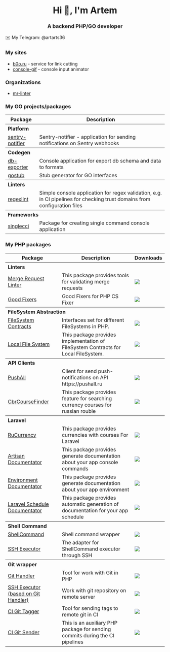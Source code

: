 <h1 align="center">Hi 👋, I'm Artem</h1>
<h3 align="center">A backend PHP/GO developer</h3>

✉️ My Telegram: @artarts36

### My sites

* [b0o.ru](https://b0o.ru) - service for link cutting
* [console-gif](http://console-gif.ukrainsky.su) - console input animator

### Organizations

* [mr-linter](https://github.com/mr-linter)

### My GO projects/packages
<table>
    <thead>
        <tr>
            <th>Package</th>
            <th>Description</th>
        </tr>
    </thead>
    <tbody>
        <tr>
            <th colspan="3">
                <div align="left">Platform</div>
            </th>
        </tr>
        <tr>
            <td>
                <a href="https://github.com/ArtARTs36/sentry-notifier">
                    sentry-notifier
                </a>
            </td>
            <td>
                Sentry-notifier - application for sending notifications on Sentry webhooks
            </td>
        </tr>
        <tr>
            <th colspan="3">
                <div align="left">Codegen</div>
            </th>
        </tr>
        <tr>
            <td>
                <a href="https://github.com/ArtARTs36/db-exporter">
                    db-exporter
                </a>
            </td>
            <td>
                Console application for export db schema and data to formats
            </td>
        </tr>
        <tr>
            <td>
                <a href="https://github.com/ArtARTs36/gostub">
                    gostub
                </a>
            </td>
            <td>
                Stub generator for GO interfaces
            </td>
        </tr>
        <tr>
            <th colspan="3">
                <div align="left">Linters</div>
            </th>
        </tr>
        <tr>
            <td>
                <a href="https://github.com/ArtARTs36/regexlint">
                    regexlint
                </a>
            </td>
            <td>
                Simple console application for regex validation, e.g. in CI pipelines for checking trust domains from configuration files
            </td>
        </tr>
        <tr>
            <th colspan="3">
                <div align="left">Frameworks</div>
            </th>
        </tr>
        <tr>
            <td>
                <a href="https://github.com/ArtARTs36/singlecli">
                    singlecci
                </a>
            </td>
            <td>
               Package for creating single command console application
            </td>
        </tr>
    </tbody>
</table>

### My PHP packages

<table>
    <thead>
        <tr>
            <th>Package</th>
            <th>Description</th>
            <th>Downloads</th>
        </tr>
    </thead>
    <tbody>
        <tr>
            <th colspan="3">
                <div align="left">Linters</div>
            </th>
        </tr>
        <tr>
            <td>
                <a href="https://github.com/ArtARTs36/php-merge-request-linter">
                    Merge Request Linter
                </a>
            </td>
            <td>
                This package provides tools for validating merge requests
            </td>
            <td>
                <img src="https://poser.pugx.org/artarts36/merge-request-linter/d/total.svg">
            </td>
        </tr>
        <tr>
            <td>
                <a href="https://github.com/ArtARTs36/php-cs-fixer-good-fixers">
                    Good Fixers
                </a>
            </td>
            <td>
                Good Fixers for PHP CS Fixer
            </td>
            <td>
                <img src="https://poser.pugx.org/artarts36/php-cs-fixer-good-fixers/d/total.svg">
            </td>
        </tr>
        <tr>
            <th colspan="3">
                <div align="left">FileSystem Abstraction</div>
            </th>
        </tr>
        <tr>
            <td>
                <a href="https://github.com/ArtARTs36/php-file-system-contracts">
                    FileSystem Contracts
                </a>
            </td>
            <td>
                Interfaces set for different FileSystems in PHP.
            </td>
            <td>
                <img src="https://poser.pugx.org/artarts36/file-system-contracts/d/total.svg">
            </td>
        </tr>
        <tr>
            <td>
                <a href="https://github.com/ArtARTs36/php-local-file-system">
                    Local File System
                </a>
            </td>
            <td>
                This package provides implementation of FileSystem Contracts for Local FileSystem.
            </td>
            <td>
            <img src="https://poser.pugx.org/artarts36/local-file-system/d/total.svg">
            </td>
        </tr>
        <tr>
            <th colspan="3">
                <div align="left">API Clients</div>
            </th>
        </tr>
        <tr>
            <td>
                <a href="https://github.com/ArtARTs36/PushAllSender">
                    PushAll
                </a>
            </td>
            <td>
                Client for send push-notifications on API https://pushall.ru
            </td>
            <td>
            <img src="https://poser.pugx.org/artarts36/pushall-sender/d/total.svg">
            </td>
        </tr>
        <tr>
            <td>
                <a href="https://github.com/ArtARTs36/cbr-course-finder">
                    CbrCourseFinder
                </a>
            </td>
            <td>
                This package provides feature for searching currency courses for russian rouble
            </td>
            <td>
            <img src="https://poser.pugx.org/artarts36/cbr-course-finder/d/total.svg">
            </td>
        </tr>
        <tr>
            <th colspan="3">
                <div align="left">Laravel</div>
            </th>
        </tr>
        <tr>
            <td>
                <a href="https://github.com/ArtARTs36/laravel-ru-currency">
                    RuCurrency
                </a>
            </td>
            <td>
                This package provides currencies with courses For Laravel
            </td>
            <td>
                <img src="https://poser.pugx.org/artarts36/laravel-ru-currency/d/total.svg">
            </td>
        </tr>
        <tr>
            <td>
                <a href="https://github.com/ArtARTs36/php-artisan-documentator">
                    Artisan Documentator
                </a>
            </td>
            <td>
                This package provides generate documentation about your app console commands
            </td>
            <td>
                <img src="https://poser.pugx.org/artarts36/artisan-documentator/d/total.svg">
            </td>
        </tr>
        <tr>
            <td>
                <a href="https://github.com/ArtARTs36/php-laravel-env-documentator">
                    Environment Documentator
                </a>
            </td>
            <td>
                This package provides generate documentation about your app environment
            </td>
            <td>
                <img src="https://poser.pugx.org/artarts36/laravel-env-documentator/d/total.svg">
            </td>
        </tr>
        <tr>
            <td>
                <a href="https://github.com/ArtARTs36/laravel-schedule-documentator">
                    Laravel Schedule Documentator
                </a>
            </td>
            <td>
                This package provides automatic generation of documentation for your app schedule
            </td>
            <td>
                <img src="https://poser.pugx.org/artarts36/laravel-schedule-documentator/d/total.svg">
            </td>
        </tr>
        <tr>
            <th colspan="3">
                <div align="left">Shell Command</div>
            </th>
        </tr>
        <tr>
            <td>
                <a href="https://github.com/ArtARTs36/ShellCommand">
                   ShellCommand
                </a>
            </td>
            <td>
                Shell command wrapper
            </td>
            <td>
                <img src="https://poser.pugx.org/artarts36/shell-command/d/total.svg">
            </td>
        </tr>
        <tr>
            <td>
                <a href="https://github.com/ArtARTs36/php-shell-command-ssh-executor">
                   SSH Executor
                </a>
            </td>
            <td>
                The adapter for ShellCommand executor through SSH
            </td>
            <td>
                <img src="https://poser.pugx.org/artarts36/shell-command-ssh-executor/d/total.svg">
            </td>
        </tr>
        <tr>
            <th colspan="3">
                <div align="left">Git wrapper</div>
            </th>
        </tr>
        <tr>
            <td>
                <a href="https://github.com/ArtARTs36/GitHandler">
                   Git Handler
                </a>
            </td>
            <td>
                Tool for work with Git in PHP
            </td>
            <td>
                <img src="https://poser.pugx.org/artarts36/git-handler/d/total.svg">
            </td>
        </tr>
        <tr>
            <td>
                <a href="https://github.com/ArtARTs36/php-git-handler-remote">
                   SSH Executor (based on Git Handler)
                </a>
            </td>
            <td>
                Work with git repository on remote server
            </td>
            <td>
                <img src="https://poser.pugx.org/artarts36/git-handler-remote/d/total.svg">
            </td>
        </tr>
        <tr>
            <td>
                <a href="https://github.com/ArtARTs36/php-ci-git-tagger">
                   CI Git Tagger
                </a>
            </td>
            <td>
                Tool for sending tags to remote git in CI
            </td>
            <td>
                <img src="https://poser.pugx.org/artarts36/ci-git-tagger/d/total.svg">
            </td>
        </tr>
        <tr>
            <td>
                <a href="https://github.com/ArtARTs36/php-ci-git-sender">
                   CI Git Sender
                </a>
            </td>
            <td>
                This is an auxiliary PHP package for sending commits during the CI pipelines
            </td>
            <td>
                <img src="https://poser.pugx.org/artarts36/ci-git-sender/d/total.svg">
            </td>
        </tr>
    </tbody>
</table>
